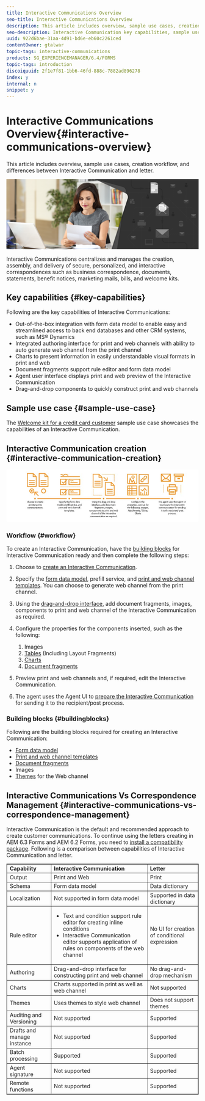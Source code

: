 ```yaml
---
title: Interactive Communications Overview
seo-title: Interactive Communications Overview
description: This article includes overview, sample use cases, creation workflow, and differences between Interactive Communication and letter.
seo-description: Interactive Communication key capabilities, sample use cases, creation workflow, and differences between Interactive Communication and Correspondence Management
uuid: 922d6bae-31aa-4d91-bd6e-eb60c2261ced
contentOwner: gtalwar
topic-tags: interactive-communications
products: SG_EXPERIENCEMANAGER/6.4/FORMS
topic-tags: introduction
discoiquuid: 2f1e7f81-1bb6-46fd-888c-7882ad896278
index: y
internal: n
snippet: y
---
```


# Interactive Communications Overview{#interactive-communications-overview}

This article includes overview, sample use cases, creation workflow, and differences between Interactive Communication and letter.

 ![](do-not-localize/correspondence-management.png)

Interactive Communications centralizes and manages the creation, assembly, and delivery of secure, personalized, and interactive correspondences such as business correspondence, documents, statements, benefit notices, marketing mails, bills, and welcome kits.

## Key capabilities {#key-capabilities}

Following are the key capabilities of Interactive Communications:

* Out-of-the-box integration with form data model to enable easy and streamlined access to back end databases and other CRM systems, such as MS® Dynamics
* Integrated authoring interface for print and web channels with ability to auto generate web channel from the print channel
* Charts to present information in easily understandable visual formats in print and web
* Document fragments support rule editor and form data model
* Agent user interface displays print and web preview of the Interactive Communication
* Drag-and-drop components to quickly construct print and web channels

## Sample use case {#sample-use-case}

The [Welcome kit for a credit card customer](../../forms/using/finance-reference-site-walkthrough.md#creditcardapplicationwalkthrough) sample use case showcases the capabilities of an Interactive Communication. 

## Interactive Communication creation  {#interactive-communication-creation}

![](assets/interactive_communication-01.jpg)

### Workflow {#workflow}

To create an Interactive Communication, have the [building blocks](#buildingblocks) for Interactive Communication ready and then complete the following steps:

1. Choose to [create an Interactive Communication](../../forms/using/create-interactive-communication.md).   

1. Specify the [form data model](../../forms/using/data-integration.md), prefill service, and [print and web channel templates](../../forms/using/web-channel-print-channel.md). You can choose to generate web channel from the print channel. 

1. Using the [drag-and-drop interface](../../forms/using/introduction-interactive-communication-authoring.md), add document fragments, images, components to print and web channel of the Interactive Communication as required. 
1. Configure the properties for the components inserted, such as the following:

    1. Images
    1. [Tables](../../forms/using/create-interactive-communication.md#tables) (Including Layout Fragments)
    1. [Charts](../../forms/using/chart-component-interactive-communications.md)
    1. [Document fragments](../../forms/using/create-interactive-communication.md#documentfragmentproperties)

1. Preview print and web channels and, if required, edit the Interactive Communication. 
1. The agent uses the Agent UI to [prepare the Interactive Communication](../../forms/using/prepare-send-interactive-communication.md) for sending it to the recipient/post process.

### Building blocks {#buildingblocks}

Following are the building blocks required for creating an Interactive Communication:

* [Form data model](../../forms/using/data-integration.md)
* [Print and web channel templates](../../forms/using/web-channel-print-channel.md)
* [Document fragments](../../forms/using/document-fragments.md)
* Images
* [Themes](../../forms/using/themes.md) for the Web channel

## Interactive Communications Vs Correspondence Management {#interactive-communications-vs-correspondence-management}

Interactive Communication is the default and recommended approach to create customer communications. To continue using the letters creating in AEM 6.3 Forms and AEM 6.2 Forms, you need to [install a compatibility package](../../forms/using/compatibility-package.md). Following is a comparison between capabilities of Interactive Communication and letter. 

<table border="1" cellpadding="1" cellspacing="0" width="100%"> 
 <tbody>
  <tr>
   <td><strong>Capability</strong></td> 
   <td><strong>Interactive Communication</strong></td> 
   <td><strong>Letter</strong></td> 
  </tr>
  <tr>
   <td>Output</td> 
   <td>Print and Web</td> 
   <td>Print</td> 
  </tr>
  <tr>
   <td>Schema</td> 
   <td>Form data model </td> 
   <td>Data dictionary </td> 
  </tr>
  <tr>
   <td>Localization</td> 
   <td>Not supported in form data model</td> 
   <td>Supported in data dictionary</td> 
  </tr>
  <tr>
   <td>Rule editor</td> 
   <td>
    <ul> 
     <li>Text and condition support rule editor for creating inline conditions</li> 
     <li>Interactive Communication editor supports application of rules on components of the web channel</li> 
    </ul> </td> 
   <td>No UI for creation of conditional expression</td> 
  </tr>
  <tr>
   <td>Authoring</td> 
   <td>Drag-and-drop interface for constructing print and web channel</td> 
   <td>No drag-and-drop mechanism </td> 
  </tr>
  <tr>
   <td>Charts</td> 
   <td>Charts supported in print as well as web channel</td> 
   <td>Not supported</td> 
  </tr>
  <tr>
   <td>Themes</td> 
   <td>Uses themes to style web channel</td> 
   <td>Does not support themes</td> 
  </tr>
  <tr>
   <td>Auditing and Versioning</td> 
   <td>Not supported</td> 
   <td>Supported</td> 
  </tr>
  <tr>
   <td>Drafts and manage instance</td> 
   <td>Not supported</td> 
   <td>Supported</td> 
  </tr>
  <tr>
   <td>Batch processing</td> 
   <td>Supported </td> 
   <td>Supported</td> 
  </tr>
  <tr>
   <td>Agent signature</td> 
   <td>Not supported</td> 
   <td>Supported</td> 
  </tr>
  <tr>
   <td>Remote functions</td> 
   <td>Not supported</td> 
   <td>Supported</td> 
  </tr>
 </tbody>
</table>

